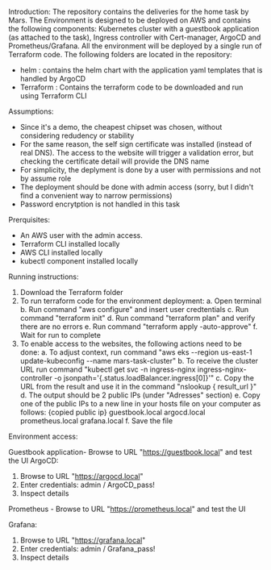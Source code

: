 Introduction:
The repository contains the deliveries for the home task by Mars. 
The Environment is designed to be deployed on AWS and contains the following components:
Kubernetes cluster with a guestbook application (as attached to the task), Ingress controller with Cert-manager, ArgoCD and Prometheus/Grafana.
All the environment will be deployed by a single run of Terraform code.
The following folders are located in the repository:
- helm : contains the helm chart with the application yaml templates that is handled by ArgoCD
- Terraform : Contains the terraform code to be downloaded and run using Terraform CLI

Assumptions:
- Since it's a demo, the cheapest chipset was chosen, without considering redudency or stability
- For the same reason, the self sign certificate was installed (instead of real DNS). The access to the website will trigger a validation error, but checking the certificate detail will provide the DNS name
- For simplicity, the deplyment is done by a user with permissions and not by assume role
- The deployment should be done with admin access (sorry, but I didn't find a convenient way to narrow permissions)
- Password encrytption is not handled in this task

Prerquisites:
- An AWS user with the admin access.
- Terraform CLI installed locally
- AWS CLI installed locally
- kubectl component installed locally


Running instructions:
1. Download the Terraform folder
2. To run terraform code for the environment deployment:
  a. Open terminal 
  b. Run command "aws configure" and insert user credtentials
  c. Run command "terraform init"
  d. Run command "terraform plan" and verify there are no errors
  e. Run command "terraform apply -auto-approve"
  f. Wait for run to complete
4. To enable access to the websites, the following actions need to be done:
   a. To adjust context, run command "aws eks --region us-east-1 update-kubeconfig --name mars-task-cluster"
   b. To receive the cluster URL run command "kubectl get svc -n ingress-nginx ingress-nginx-controller -o jsonpath='{.status.loadBalancer.ingress[0]}'"
   c. Copy the URL from the result and use it in the command "nslookup { result_url }"
   d. The output should be 2 public IPs (under "Adresses" section)
   e. Copy one of the public IPs to a new line in your hosts file on your computer as follows:
   {copied public ip}  guestbook.local argocd.local prometheus.local  grafana.local
   f. Save the file



Environment access:

Guestbook application- Browse to URL "https://guestbook.local" and test the UI
ArgoCD: 
1. Browse to URL "https://argocd.local"
2. Enter credentials: admin / ArgoCD_pass!
3. Inspect details

Prometheus - Browse to URL "https://prometheus.local" and test the UI

Grafana: 
1. Browse to URL "https://grafana.local"
2. Enter credentials: admin / Grafana_pass!
3. Inspect details 
